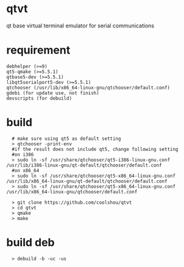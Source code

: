 # qtvt
qt base virtual terminal emulator for serial communications

# requirement
    debhelper (>=9)
    qt5-qmake (>=5.5.1)
    qtbase5-dev (>=5.5.1)
    libqt5serialport5-dev (>=5.5.1)
    qtchooser (/usr/lib/x86_64-linux-gnu/qtchooser/default.conf)
    gdebi (for update use, not finish)
    devscripts (for debuild)
  
# build
```    
  # make sure using qt5 as default setting
  > qtchooser -print-env
  #if the result does not include qt5, change following setting
  #on i386
  > sudo ln -sf /usr/share/qtchooser/qt5-i386-linux-gnu.conf /usr/lib/i386-linux-gnu/qt-default/qtchooser/default.conf
  #on x86_64 
  > sudo ln -sf /usr/share/qtchooser/qt5-x86_64-linux-gnu.conf /usr/lib/x86_64-linux-gnu/qt-default/qtchooser/default.conf
  > sudo ln -sf /usr/share/qtchooser/qt5-x86_64-linux-gnu.conf /usr/lib/x86_64-linux-gnu/qtchooser/default.conf

```    
```
  > git clone https://github.com/coolshou/qtvt
  > cd qtvt
  > qmake
  > make
```
# build deb
```
  > debuild -b -uc -us
```  
